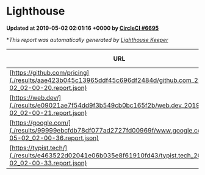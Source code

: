 
# Lighthouse

**Updated at 2019-05-02 02:01:16 +0000 by [CircleCI #6695](https://circleci.com/gh/ItinerisLtd/lighthouse-keeper-example/6695)**

**This report was automatically generated by [Lighthouse Keeper](https://github.com/itinerisltd/lighthouse-keeper)*

| URL | Performance | Accessibility | Best Practices | SEO | PWA | Updated At |
| --- | --- | --- | --- | --- | --- | --- |
| [https://github.com/pricing](./results/aae423b045c13965ddf45c696df2484d/github.com_2019-05-02_02-00-20.report.json) | 0.88 | 0.89 | 0.93 | 0.9 | 0.58 | 2019-05-02T02:00:20.383Z |
| [https://web.dev/](./results/e09021ae7f54dd9f3b549cb0bc165f2b/web.dev_2019-05-02_02-00-21.report.json) | 0.94 | 1 | 1 | 0.96 | 1 | 2019-05-02T02:00:21.929Z |
| [https://google.com/](./results/99999ebcfdb78df077ad2727fd00969f/www.google.com_2019-05-02_02-00-36.report.json) | 0.95 | 0.71 | 0.93 | 0.8 | 0.58 | 2019-05-02T02:00:36.182Z |
| [https://typist.tech/](./results/e463522d02041e06b035e8f61910fd43/typist.tech_2019-05-02_02-00-33.report.json) | 1 |  |  |  |  | 2019-05-02T02:00:33.791Z |
